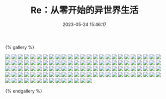 ﻿---
title: Re：从零开始的异世界生活
date: 2023-05-24 15:46:17
comments: false
---

{% gallery %}

![](https://cdn.staticaly.com/gh/1405720461/images@master/rem/1.webp)
![](https://cdn.staticaly.com/gh/1405720461/images@master/rem/2.webp)
![](https://cdn.staticaly.com/gh/1405720461/images@master/rem/3.webp)
![](https://cdn.staticaly.com/gh/1405720461/images@master/rem/4.webp)
![](https://cdn.staticaly.com/gh/1405720461/images@master/rem/5.webp)
![](https://cdn.staticaly.com/gh/1405720461/images@master/rem/6.webp)
![](https://cdn.staticaly.com/gh/1405720461/images@master/rem/7.webp)
![](https://cdn.staticaly.com/gh/1405720461/images@master/rem/8.webp)
![](https://cdn.staticaly.com/gh/1405720461/images@master/rem/9.webp)
![](https://cdn.staticaly.com/gh/1405720461/images@master/rem/10.webp)
![](https://cdn.staticaly.com/gh/1405720461/images@master/rem/11.webp)
![](https://cdn.staticaly.com/gh/1405720461/images@master/rem/12.webp)
![](https://cdn.staticaly.com/gh/1405720461/images@master/rem/13.webp)
![](https://cdn.staticaly.com/gh/1405720461/images@master/rem/14.webp)
![](https://cdn.staticaly.com/gh/1405720461/images@master/rem/15.webp)
![](https://cdn.staticaly.com/gh/1405720461/images@master/rem/16.webp)
![](https://cdn.staticaly.com/gh/1405720461/images@master/rem/17.webp)
![](https://cdn.staticaly.com/gh/1405720461/images@master/rem/18.webp)
![](https://cdn.staticaly.com/gh/1405720461/images@master/rem/19.webp)
![](https://cdn.staticaly.com/gh/1405720461/images@master/rem/20.webp)
![](https://cdn.staticaly.com/gh/1405720461/images@master/rem/21.webp)
![](https://cdn.staticaly.com/gh/1405720461/images@master/rem/22.webp)
![](https://cdn.staticaly.com/gh/1405720461/images@master/rem/23.webp)
![](https://cdn.staticaly.com/gh/1405720461/images@master/rem/24.webp)
![](https://cdn.staticaly.com/gh/1405720461/images@master/rem/25.webp)
![](https://cdn.staticaly.com/gh/1405720461/images@master/rem/26.webp)
![](https://cdn.staticaly.com/gh/1405720461/images@master/rem/27.webp)
![](https://cdn.staticaly.com/gh/1405720461/images@master/rem/28.webp)
![](https://cdn.staticaly.com/gh/1405720461/images@master/rem/29.webp)
![](https://cdn.staticaly.com/gh/1405720461/images@master/rem/30.webp)
![](https://cdn.staticaly.com/gh/1405720461/images@master/rem/31.webp)
![](https://cdn.staticaly.com/gh/1405720461/images@master/rem/32.webp)
![](https://cdn.staticaly.com/gh/1405720461/images@master/rem/33.webp)
![](https://cdn.staticaly.com/gh/1405720461/images@master/rem/34.webp)
![](https://cdn.staticaly.com/gh/1405720461/images@master/rem/35.webp)
![](https://cdn.staticaly.com/gh/1405720461/images@master/rem/36.webp)
![](https://cdn.staticaly.com/gh/1405720461/images@master/rem/37.webp)
![](https://cdn.staticaly.com/gh/1405720461/images@master/rem/38.webp)
![](https://cdn.staticaly.com/gh/1405720461/images@master/rem/39.webp)
![](https://cdn.staticaly.com/gh/1405720461/images@master/rem/40.webp)
![](https://cdn.staticaly.com/gh/1405720461/images@master/rem/41.webp)
![](https://cdn.staticaly.com/gh/1405720461/images@master/rem/42.webp)
![](https://cdn.staticaly.com/gh/1405720461/images@master/rem/43.webp)
![](https://cdn.staticaly.com/gh/1405720461/images@master/rem/44.webp)
![](https://cdn.staticaly.com/gh/1405720461/images@master/rem/45.webp)
![](https://cdn.staticaly.com/gh/1405720461/images@master/rem/46.webp)
![](https://cdn.staticaly.com/gh/1405720461/images@master/rem/47.webp)
![](https://cdn.staticaly.com/gh/1405720461/images@master/rem/48.webp)
![](https://cdn.staticaly.com/gh/1405720461/images@master/rem/49.webp)
![](https://cdn.staticaly.com/gh/1405720461/images@master/rem/50.webp)
![](https://cdn.staticaly.com/gh/1405720461/images@master/rem/51.webp)
![](https://cdn.staticaly.com/gh/1405720461/images@master/rem/52.webp)
![](https://cdn.staticaly.com/gh/1405720461/images@master/rem/53.webp)
![](https://cdn.staticaly.com/gh/1405720461/images@master/rem/54.webp)
![](https://cdn.staticaly.com/gh/1405720461/images@master/rem/55.webp)
![](https://cdn.staticaly.com/gh/1405720461/images@master/rem/56.webp)
![](https://cdn.staticaly.com/gh/1405720461/images@master/rem/57.webp)
![](https://cdn.staticaly.com/gh/1405720461/images@master/rem/58.webp)
![](https://cdn.staticaly.com/gh/1405720461/images@master/rem/59.webp)
![](https://cdn.staticaly.com/gh/1405720461/images@master/rem/60.webp)
![](https://cdn.staticaly.com/gh/1405720461/images@master/rem/61.webp)
![](https://cdn.staticaly.com/gh/1405720461/images@master/rem/62.webp)
![](https://cdn.staticaly.com/gh/1405720461/images@master/rem/63.webp)
![](https://cdn.staticaly.com/gh/1405720461/images@master/rem/64.webp)
![](https://cdn.staticaly.com/gh/1405720461/images@master/rem/65.webp)
![](https://cdn.staticaly.com/gh/1405720461/images@master/rem/66.webp)
![](https://cdn.staticaly.com/gh/1405720461/images@master/rem/67.webp)
![](https://cdn.staticaly.com/gh/1405720461/images@master/rem/68.webp)
![](https://cdn.staticaly.com/gh/1405720461/images@master/rem/69.webp)
![](https://cdn.staticaly.com/gh/1405720461/images@master/rem/70.webp)
![](https://cdn.staticaly.com/gh/1405720461/images@master/rem/71.webp)
![](https://cdn.staticaly.com/gh/1405720461/images@master/rem/72.webp)
![](https://cdn.staticaly.com/gh/1405720461/images@master/rem/73.webp)
![](https://cdn.staticaly.com/gh/1405720461/images@master/rem/74.webp)
![](https://cdn.staticaly.com/gh/1405720461/images@master/rem/75.webp)
![](https://cdn.staticaly.com/gh/1405720461/images@master/rem/76.webp)
![](https://cdn.staticaly.com/gh/1405720461/images@master/rem/77.webp)
![](https://cdn.staticaly.com/gh/1405720461/images@master/rem/78.webp)
![](https://cdn.staticaly.com/gh/1405720461/images@master/rem/79.webp)
![](https://cdn.staticaly.com/gh/1405720461/images@master/rem/80.webp)
![](https://cdn.staticaly.com/gh/1405720461/images@master/rem/81.webp)
![](https://cdn.staticaly.com/gh/1405720461/images@master/rem/82.webp)
![](https://cdn.staticaly.com/gh/1405720461/images@master/rem/83.webp)
![](https://cdn.staticaly.com/gh/1405720461/images@master/rem/84.webp)
![](https://cdn.staticaly.com/gh/1405720461/images@master/rem/85.webp)
![](https://cdn.staticaly.com/gh/1405720461/images@master/rem/86.webp)
![](https://cdn.staticaly.com/gh/1405720461/images@master/rem/87.webp)
![](https://cdn.staticaly.com/gh/1405720461/images@master/rem/88.webp)
![](https://cdn.staticaly.com/gh/1405720461/images@master/rem/89.webp)
![](https://cdn.staticaly.com/gh/1405720461/images@master/rem/90.webp)
![](https://cdn.staticaly.com/gh/1405720461/images@master/rem/91.webp)
![](https://cdn.staticaly.com/gh/1405720461/images@master/rem/92.webp)
![](https://cdn.staticaly.com/gh/1405720461/images@master/rem/93.webp)
![](https://cdn.staticaly.com/gh/1405720461/images@master/rem/94.webp)
![](https://cdn.staticaly.com/gh/1405720461/images@master/rem/95.webp)
![](https://cdn.staticaly.com/gh/1405720461/images@master/rem/96.webp)
![](https://cdn.staticaly.com/gh/1405720461/images@master/rem/97.webp)
![](https://cdn.staticaly.com/gh/1405720461/images@master/rem/98.webp)
![](https://cdn.staticaly.com/gh/1405720461/images@master/rem/99.webp)
![](https://cdn.staticaly.com/gh/1405720461/images@master/rem/100.webp)
![](https://cdn.staticaly.com/gh/1405720461/images@master/rem/101.webp)
![](https://cdn.staticaly.com/gh/1405720461/images@master/rem/102.webp)
![](https://cdn.staticaly.com/gh/1405720461/images@master/rem/103.webp)
![](https://cdn.staticaly.com/gh/1405720461/images@master/rem/104.webp)
![](https://cdn.staticaly.com/gh/1405720461/images@master/rem/105.webp)
![](https://cdn.staticaly.com/gh/1405720461/images@master/rem/106.webp)
![](https://cdn.staticaly.com/gh/1405720461/images@master/rem/107.webp)
![](https://cdn.staticaly.com/gh/1405720461/images@master/rem/108.webp)
![](https://cdn.staticaly.com/gh/1405720461/images@master/rem/109.webp)
![](https://cdn.staticaly.com/gh/1405720461/images@master/rem/110.webp)
![](https://cdn.staticaly.com/gh/1405720461/images@master/rem/111.webp)
![](https://cdn.staticaly.com/gh/1405720461/images@master/rem/112.webp)
![](https://cdn.staticaly.com/gh/1405720461/images@master/rem/113.webp)
![](https://cdn.staticaly.com/gh/1405720461/images@master/rem/114.webp)

{% endgallery %}
